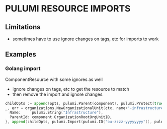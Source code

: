 # PULUMI RESOURCE IMPORTS

## Limitations
- sometimes have to use ignore changes on tags, etc for imports to work

## Examples

### Golang import
ComponentResource with some ignores as well
- ignore changes on tags, etc to get the resource to match
- then remove the import and ignore changes

```go
childOpts := append(opts, pulumi.Parent(component), pulumi.Protect(true))
_, err = organizations.NewOrganizationalUnit(ctx, name+"-infrastructure", &organizations.OrganizationalUnitArgs{
  Name:     pulumi.String("Infrastructure"),
  ParentId: component.OrganizationRootOrgUnitID,
}, append(childOpts, pulumi.Import(pulumi.ID("ou-zzzz-yyyyyyyy")), pulumi.IgnoreChanges([]string{"tags", "tagsAll"}))...)
```
